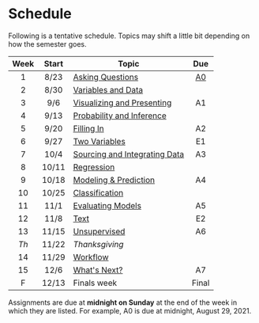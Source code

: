 # Schedule

Following is a tentative schedule.  Topics may shift a little bit depending on how the semester goes.

| Week | Start | Topic                               | Due    |
| :--: | :---: | ----------------------------------- | :----: |
| 1    | 8/23  | [Asking Questions][W1]              | [A0][] |
| 2    | 8/30  | [Variables and Data][W2]            |        |
| 3    | 9/6   | [Visualizing and Presenting][W3]    | A1     |
| 4    | 9/13  | [Probability and Inference][W4]     |        |
| 5    | 9/20  | [Filling In][W5]                    | A2     |
| 6    | 9/27  | [Two Variables][W6]                 | E1     |
| 7    | 10/4  | [Sourcing and Integrating Data][W7] | A3     |
| 8    | 10/11 | [Regression][W8]                    |        |
| 9    | 10/18 | [Modeling & Prediction][W9]         | A4     |
| 10   | 10/25 | [Classification][W10]               |        |
| 11   | 11/1  | [Evaluating Models][W11]            | A5     |
| 12   | 11/8  | [Text][W12]                         | E2     |
| 13   | 11/15 | [Unsupervised][W13]                 | A6     |
| *Th* | 11/22 | *Thanksgiving*                      |        |
| 14   | 11/29 | [Workflow][W14]                     |        |
| 15   | 12/6  | [What's Next?][W15]                 | A7     |
| F    | 12/13 | Finals week                         | Final  |

Assignments are due at **midnight on Sunday** at the end of the week in which they are listed.
For example, A0 is due at midnight, August 29, 2021.

[A0]: assignments/A0/index.md
[A1]: assignments/A1/index.md
[A2]: assignments/A2/index.md
[A3]: assignments/A3/index.md
[A4]: assignments/A4/index.md
[A5]: assignments/A5/index.md
[A6]: assignments/A6/index.md
[A7]: assignments/A7/index.md

[W1]: content/week1/index.md
[W2]: content/week2/index.md
[W3]: content/week3/index.md
[W4]: content/week4/index.md
[W5]: content/week5/index.md
[W6]: content/week6/index.md
[W7]: content/week7/index.md
[W8]: content/week8/index.md
[W9]: content/week9/index.md
[W10]: content/week10/index.md
[W11]: content/week11/index.md
[W12]: content/week12/index.md
[W13]: content/week13/index.md
[W14]: content/week14/index.md
[W15]: content/week15/index.md
